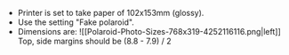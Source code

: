 - Printer is set to take paper of 102x153mm (glossy).
- Use the setting "Fake polaroid".
- Dimensions are:
![[Polaroid-Photo-Sizes-768x319-4252116116.png|left]]
Top, side margins should be (8.8 - 7.9) / 2